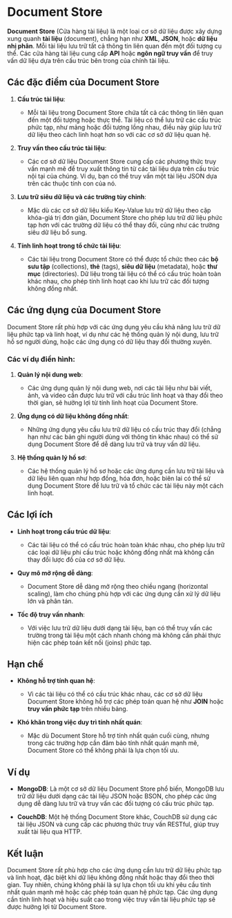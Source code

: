 # Document Store

**Document Store** (Cửa hàng tài liệu) là một loại cơ sở dữ liệu được xây dựng xung quanh **tài liệu** (document), chẳng hạn như **XML**, **JSON**, hoặc **dữ liệu nhị phân**. Mỗi tài liệu lưu trữ tất cả thông tin liên quan đến một đối tượng cụ thể. Các cửa hàng tài liệu cung cấp **API** hoặc **ngôn ngữ truy vấn** để truy vấn dữ liệu dựa trên cấu trúc bên trong của chính tài liệu.

## Các đặc điểm của Document Store

1. **Cấu trúc tài liệu**:
   - Mỗi tài liệu trong Document Store chứa tất cả các thông tin liên quan đến một đối tượng hoặc thực thể. Tài liệu có thể lưu trữ các cấu trúc phức tạp, như mảng hoặc đối tượng lồng nhau, điều này giúp lưu trữ dữ liệu theo cách linh hoạt hơn so với các cơ sở dữ liệu quan hệ.
   
2. **Truy vấn theo cấu trúc tài liệu**:
   - Các cơ sở dữ liệu Document Store cung cấp các phương thức truy vấn mạnh mẽ để truy xuất thông tin từ các tài liệu dựa trên cấu trúc nội tại của chúng. Ví dụ, bạn có thể truy vấn một tài liệu JSON dựa trên các thuộc tính con của nó.

3. **Lưu trữ siêu dữ liệu và các trường tùy chỉnh**:
   - Mặc dù các cơ sở dữ liệu kiểu Key-Value lưu trữ dữ liệu theo cặp khóa-giá trị đơn giản, Document Store cho phép lưu trữ dữ liệu phức tạp hơn với các trường dữ liệu có thể thay đổi, cũng như các trường siêu dữ liệu bổ sung.

4. **Tính linh hoạt trong tổ chức tài liệu**:
   - Các tài liệu trong Document Store có thể được tổ chức theo các **bộ sưu tập** (collections), **thẻ** (tags), **siêu dữ liệu** (metadata), hoặc **thư mục** (directories). Dữ liệu trong tài liệu có thể có cấu trúc hoàn toàn khác nhau, cho phép tính linh hoạt cao khi lưu trữ các đối tượng không đồng nhất.

## Các ứng dụng của Document Store

Document Store rất phù hợp với các ứng dụng yêu cầu khả năng lưu trữ dữ liệu phức tạp và linh hoạt, ví dụ như các hệ thống quản lý nội dung, lưu trữ hồ sơ người dùng, hoặc các ứng dụng có dữ liệu thay đổi thường xuyên.

### Các ví dụ điển hình:

1. **Quản lý nội dung web**:
   - Các ứng dụng quản lý nội dung web, nơi các tài liệu như bài viết, ảnh, và video cần được lưu trữ với cấu trúc linh hoạt và thay đổi theo thời gian, sẽ hưởng lợi từ tính linh hoạt của Document Store.
   
2. **Ứng dụng có dữ liệu không đồng nhất**:
   - Những ứng dụng yêu cầu lưu trữ dữ liệu có cấu trúc thay đổi (chẳng hạn như các bản ghi người dùng với thông tin khác nhau) có thể sử dụng Document Store để dễ dàng lưu trữ và truy vấn dữ liệu.

3. **Hệ thống quản lý hồ sơ**:
   - Các hệ thống quản lý hồ sơ hoặc các ứng dụng cần lưu trữ tài liệu và dữ liệu liên quan như hợp đồng, hóa đơn, hoặc biên lai có thể sử dụng Document Store để lưu trữ và tổ chức các tài liệu này một cách linh hoạt.

## Các lợi ích

- **Linh hoạt trong cấu trúc dữ liệu**:
   - Các tài liệu có thể có cấu trúc hoàn toàn khác nhau, cho phép lưu trữ các loại dữ liệu phi cấu trúc hoặc không đồng nhất mà không cần thay đổi lược đồ của cơ sở dữ liệu.

- **Quy mô mở rộng dễ dàng**:
   - Document Store dễ dàng mở rộng theo chiều ngang (horizontal scaling), làm cho chúng phù hợp với các ứng dụng cần xử lý dữ liệu lớn và phân tán.

- **Tốc độ truy vấn nhanh**:
   - Với việc lưu trữ dữ liệu dưới dạng tài liệu, bạn có thể truy vấn các trường trong tài liệu một cách nhanh chóng mà không cần phải thực hiện các phép toán kết nối (joins) phức tạp.

## Hạn chế

- **Không hỗ trợ tính quan hệ**:
   - Vì các tài liệu có thể có cấu trúc khác nhau, các cơ sở dữ liệu Document Store không hỗ trợ các phép toán quan hệ như **JOIN** hoặc **truy vấn phức tạp** trên nhiều bảng.

- **Khó khăn trong việc duy trì tính nhất quán**:
   - Mặc dù Document Store hỗ trợ tính nhất quán cuối cùng, nhưng trong các trường hợp cần đảm bảo tính nhất quán mạnh mẽ, Document Store có thể không phải là lựa chọn tối ưu.

## Ví dụ

- **MongoDB**: Là một cơ sở dữ liệu Document Store phổ biến, MongoDB lưu trữ dữ liệu dưới dạng các tài liệu JSON hoặc BSON, cho phép các ứng dụng dễ dàng lưu trữ và truy vấn các đối tượng có cấu trúc phức tạp.

- **CouchDB**: Một hệ thống Document Store khác, CouchDB sử dụng các tài liệu JSON và cung cấp các phương thức truy vấn RESTful, giúp truy xuất tài liệu qua HTTP.

## Kết luận

Document Store rất phù hợp cho các ứng dụng cần lưu trữ dữ liệu phức tạp và linh hoạt, đặc biệt khi dữ liệu không đồng nhất hoặc thay đổi theo thời gian. Tuy nhiên, chúng không phải là sự lựa chọn tối ưu khi yêu cầu tính nhất quán mạnh mẽ hoặc các phép toán quan hệ phức tạp. Các ứng dụng cần tính linh hoạt và hiệu suất cao trong việc truy vấn tài liệu phức tạp sẽ được hưởng lợi từ Document Store.